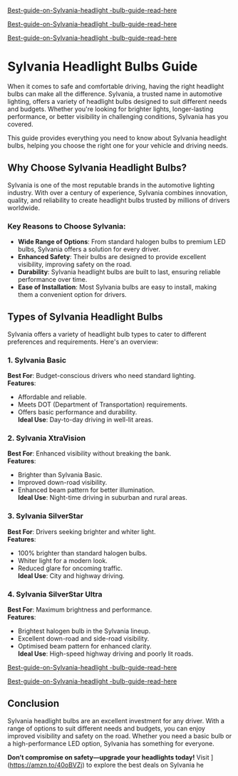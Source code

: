 [Best-guide-on-Sylvania-headlight -bulb-guide-read-here](https://usledbulbs.com/sylvania-headlight-bulbs-guide/)

[Best-guide-on-Sylvania-headlight -bulb-guide-read-here](https://usledbulbs.com/sylvania-headlight-bulbs-guide/)

[Best-guide-on-Sylvania-headlight -bulb-guide-read-here](https://usledbulbs.com/sylvania-headlight-bulbs-guide/)



# Sylvania Headlight Bulbs Guide

When it comes to safe and comfortable driving, having the right headlight bulbs can make all the difference. Sylvania, a trusted name in automotive lighting, offers a variety of headlight bulbs designed to suit different needs and budgets. Whether you're looking for brighter lights, longer-lasting performance, or better visibility in challenging conditions, Sylvania has you covered.

This guide provides everything you need to know about Sylvania headlight bulbs, helping you choose the right one for your vehicle and driving needs.

## Why Choose Sylvania Headlight Bulbs?

Sylvania is one of the most reputable brands in the automotive lighting industry. With over a century of experience, Sylvania combines innovation, quality, and reliability to create headlight bulbs trusted by millions of drivers worldwide.

### Key Reasons to Choose Sylvania:
- **Wide Range of Options**: From standard halogen bulbs to premium LED bulbs, Sylvania offers a solution for every driver.
- **Enhanced Safety**: Their bulbs are designed to provide excellent visibility, improving safety on the road.
- **Durability**: Sylvania headlight bulbs are built to last, ensuring reliable performance over time.
- **Ease of Installation**: Most Sylvania bulbs are easy to install, making them a convenient option for drivers.

## Types of Sylvania Headlight Bulbs

Sylvania offers a variety of headlight bulb types to cater to different preferences and requirements. Here's an overview:

### 1. Sylvania Basic
**Best For**: Budget-conscious drivers who need standard lighting.  
**Features**:
- Affordable and reliable.
- Meets DOT (Department of Transportation) requirements.
- Offers basic performance and durability.  
**Ideal Use**: Day-to-day driving in well-lit areas.

### 2. Sylvania XtraVision
**Best For**: Enhanced visibility without breaking the bank.  
**Features**:
- Brighter than Sylvania Basic.
- Improved down-road visibility.
- Enhanced beam pattern for better illumination.  
**Ideal Use**: Night-time driving in suburban and rural areas.

### 3. Sylvania SilverStar
**Best For**: Drivers seeking brighter and whiter light.  
**Features**:
- 100% brighter than standard halogen bulbs.
- Whiter light for a modern look.
- Reduced glare for oncoming traffic.  
**Ideal Use**: City and highway driving.

### 4. Sylvania SilverStar Ultra
**Best For**: Maximum brightness and performance.  
**Features**:
- Brightest halogen bulb in the Sylvania lineup.
- Excellent down-road and side-road visibility.
- Optimised beam pattern for enhanced clarity.  
**Ideal Use**: High-speed highway driving and poorly lit roads.

  
[Best-guide-on-Sylvania-headlight -bulb-guide-read-here](https://usledbulbs.com/sylvania-headlight-bulbs-guide/)

[Best-guide-on-Sylvania-headlight -bulb-guide-read-here](https://usledbulbs.com/sylvania-headlight-bulbs-guide/)



## Conclusion

Sylvania headlight bulbs are an excellent investment for any driver. With a range of options to suit different needs and budgets, you can enjoy improved visibility and safety on the road. Whether you need a basic bulb or a high-performance LED option, Sylvania has something for everyone.

**Don’t compromise on safety—upgrade your headlights today!** Visit ](https://amzn.to/40oBVZj) to explore the best deals on Sylvania he
